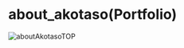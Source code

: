 # about_akotaso(Portfolio)
![aboutAkotasoTOP](https://user-images.githubusercontent.com/59213808/76163755-45a55400-618c-11ea-97c2-33f04f08b74c.jpg)


